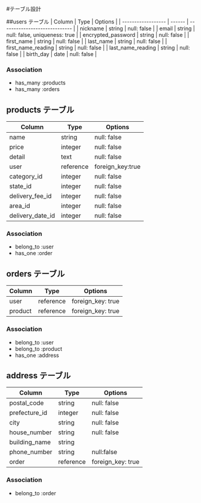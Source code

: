 #テーブル設計

##users テーブル
| Column             | Type   | Options                       |
| ------------------ | ------ | ----------------------------- |
| nickname           | string | null: false                   |
| email              | string | null: false, uniqueness: true |
| encrypted_password | string | null: false                   |
| first_name         | string | null: false                   |
| last_name          | string | null: false                   |
| first_name_reading | string | null: false                   |
| last_name_reading  | string | null: false                   |
| birth_day          | date   | null: false                   |

### Association
- has_many :products
- has_many :orders


## products テーブル
| Column           | Type      | Options          |
| -----------------| --------- | ---------------- |
| name             | string    | null: false      |
| price            | integer   | null: false      |
| detail           | text      | null: false      |
| user             | reference | foreign_key:true |
| category_id      | integer   | null: false      |
| state_id         | integer   | null: false      |
| delivery_fee_id  | integer   | null: false      |
| area_id          | integer   | null: false      |
| delivery_date_id | integer   | null: false      |

### Association
- belong_to :user
- has_one   :order


## orders テーブル
| Column  | Type      | Options           |
| ------- | --------- | ----------------- |
| user    | reference | foreign_key: true |
| product | reference | foreign_key: true |

### Association
- belong_to :user
- belong_to :product
- has_one   :address


## address テーブル
| Column        | Type     | Options           |
| ------------- | -------- | ----------------- |
| postal_code   | string   | null: false       |
| prefecture_id | integer  | null: false       |
| city          | string   | null: false       |
| house_number  | string   | null: false       |
| building_name | string   |                   |
| phone_number  | string   | null:false        |
| order         | reference| foreign_key: true |

### Association
- belong_to :order
